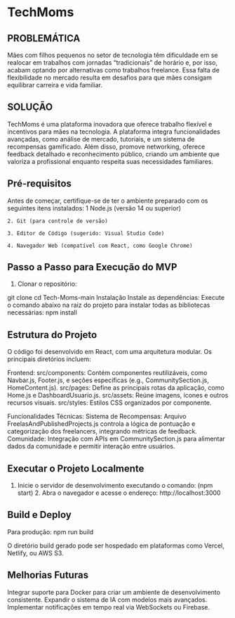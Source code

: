 # TechMoms

## PROBLEMÁTICA

Mães com filhos pequenos no setor de tecnologia têm dificuldade em se realocar em trabalhos com jornadas “tradicionais” de horário e, por isso, acabam optando por alternativas como trabalhos freelance. Essa falta de flexibilidade no mercado resulta em desafios para que mães consigam equilibrar carreira e vida familiar.

## SOLUÇÃO

TechMoms é uma plataforma inovadora que oferece trabalho flexível e incentivos para mães na tecnologia. A plataforma integra funcionalidades avançadas, como análise de mercado, tutoriais, e um sistema de recompensas gamificado. Além disso, promove networking, oferece feedback detalhado e reconhecimento público, criando um ambiente que valoriza a profissional enquanto respeita suas necessidades familiares.


## Pré-requisitos

  Antes de começar, certifique-se de ter o ambiente preparado com os seguintes itens instalados:
            1 Node.js (versão 14 ou superior)

	2. Git (para controle de versão)

	3. Editor de Código (sugerido: Visual Studio Code)

	4. Navegador Web (compatível com React, como Google Chrome)

## Passo a Passo para Execução do MVP

 1. Clonar o repositório:

git clone <url-do-repositorio>
cd Tech-Moms-main
Instalação
Instale as dependências: Execute o comando abaixo na raiz do projeto para instalar todas as bibliotecas necessárias:
npm install

## Estrutura do Projeto
O código foi desenvolvido em React, com uma arquitetura modular. Os principais diretórios incluem:

Frontend:
src/components: Contém componentes reutilizáveis, como Navbar.js, Footer.js, e seções específicas (e.g., CommunitySection.js, HomeContent.js).
src/pages: Define as principais rotas da aplicação, como Home.js e DashboardUsuario.js.
src/assets: Reúne imagens, ícones e outros recursos visuais.
src/styles: Estilos CSS organizados por componente.

Funcionalidades Técnicas:
Sistema de Recompensas: Arquivo FreelasAndPublishedProjects.js controla a lógica de pontuação e categorização dos freelancers, integrando métricas de feedback.
Comunidade: Integração com APIs em CommunitySection.js para alimentar dados da comunidade e permitir interação entre usuários.


## Executar o Projeto Localmente
  1. Inicie o servidor de desenvolvimento executando o comando: (npm start)
	2. Abra o navegador e acesse o endereço: http://localhost:3000

## Build e Deploy
Para produção:
npm run build

O diretório build gerado pode ser hospedado em plataformas como Vercel, Netlify, ou AWS S3.

## Melhorias Futuras
Integrar suporte para Docker para criar um ambiente de desenvolvimento consistente.
Expandir o sistema de IA com modelos mais avançados.
Implementar notificações em tempo real via WebSockets ou Firebase.

